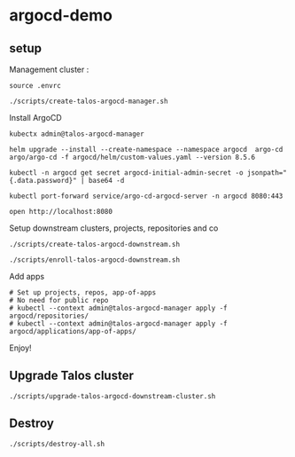 # argocd-demo

## setup

Management cluster :

```
source .envrc

./scripts/create-talos-argocd-manager.sh
```

Install ArgoCD

```
kubectx admin@talos-argocd-manager

helm upgrade --install --create-namespace --namespace argocd  argo-cd argo/argo-cd -f argocd/helm/custom-values.yaml --version 8.5.6

kubectl -n argocd get secret argocd-initial-admin-secret -o jsonpath="{.data.password}" | base64 -d

kubectl port-forward service/argo-cd-argocd-server -n argocd 8080:443

open http://localhost:8080
```



Setup downstream clusters, projects, repositories and co

```
./scripts/create-talos-argocd-downstream.sh

./scripts/enroll-talos-argocd-downstream.sh
```

Add apps

```shell
# Set up projects, repos, app-of-apps
# No need for public repo
# kubectl --context admin@talos-argocd-manager apply -f argocd/repositories/
# kubectl --context admin@talos-argocd-manager apply -f argocd/applications/app-of-apps/
```

Enjoy!

## Upgrade Talos cluster

```
./scripts/upgrade-talos-argocd-downstream-cluster.sh
```

## Destroy

```
./scripts/destroy-all.sh
```